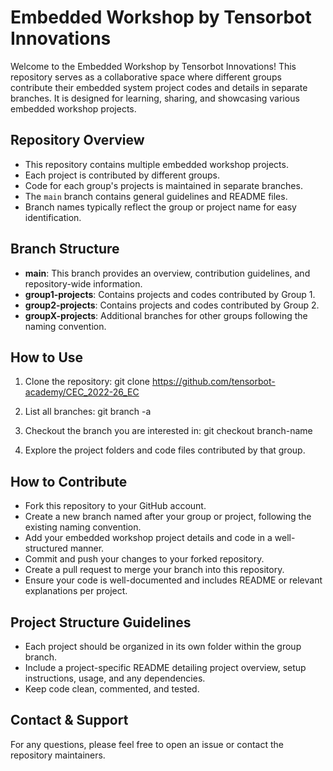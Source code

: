 # Embedded Workshop by Tensorbot Innovations

Welcome to the Embedded Workshop by Tensorbot Innovations! This repository serves as a collaborative space where different groups contribute their embedded system project codes and details in separate branches. It is designed for learning, sharing, and showcasing various embedded workshop projects.

## Repository Overview

- This repository contains multiple embedded workshop projects.
- Each project is contributed by different groups.
- Code for each group's projects is maintained in separate branches.
- The `main` branch contains general guidelines and README files.
- Branch names typically reflect the group or project name for easy identification.

## Branch Structure

- **main**: This branch provides an overview, contribution guidelines, and repository-wide information.
- **group1-projects**: Contains projects and codes contributed by Group 1.
- **group2-projects**: Contains projects and codes contributed by Group 2.
- **groupX-projects**: Additional branches for other groups following the naming convention.

## How to Use

1. Clone the repository:
git clone https://github.com/tensorbot-academy/CEC_2022-26_EC

2. List all branches:
git branch -a

3. Checkout the branch you are interested in:
git checkout branch-name

4. Explore the project folders and code files contributed by that group.

## How to Contribute

- Fork this repository to your GitHub account.
- Create a new branch named after your group or project, following the existing naming convention.
- Add your embedded workshop project details and code in a well-structured manner.
- Commit and push your changes to your forked repository.
- Create a pull request to merge your branch into this repository.
- Ensure your code is well-documented and includes README or relevant explanations per project.

## Project Structure Guidelines

- Each project should be organized in its own folder within the group branch.
- Include a project-specific README detailing project overview, setup instructions, usage, and any dependencies.
- Keep code clean, commented, and tested.

## Contact & Support

For any questions, please feel free to open an issue or contact the repository maintainers.